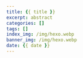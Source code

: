 ```yaml
---
title: {{ title }}
excerpt: abstract
categories: []
tags: []
index_img: /img/hexo.webp
banner_img: /img/hexo.webp
date: {{ date }}
---
```

